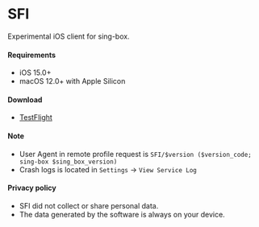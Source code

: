 # SFI

Experimental iOS client for sing-box.

#### Requirements

* iOS 15.0+
* macOS 12.0+ with Apple Silicon

#### Download

* [TestFlight](https://testflight.apple.com/join/AcqO44FH)

#### Note

* User Agent in remote profile request is `SFI/$version ($version_code; sing-box $sing_box_version)`
* Crash logs is located in `Settings` -> `View Service Log`

#### Privacy policy

* SFI did not collect or share personal data.
* The data generated by the software is always on your device.
